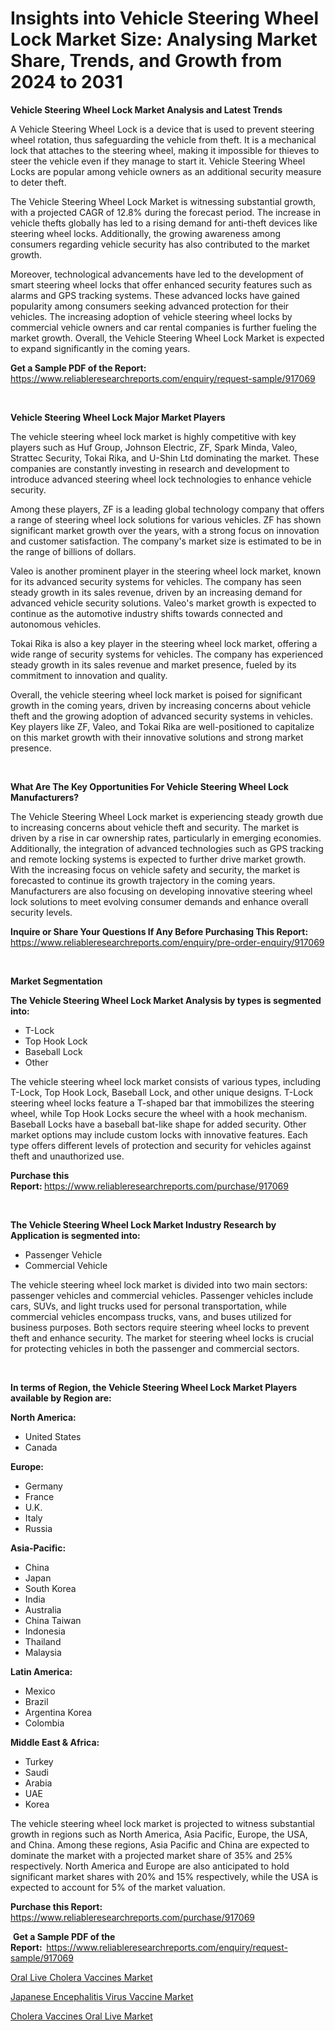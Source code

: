 <p><h1>Insights into Vehicle Steering Wheel Lock Market Size: Analysing Market Share, Trends, and Growth from 2024 to 2031</h1></p><p><strong>Vehicle Steering Wheel Lock Market Analysis and Latest Trends</strong></p>
<p><p>A Vehicle Steering Wheel Lock is a device that is used to prevent steering wheel rotation, thus safeguarding the vehicle from theft. It is a mechanical lock that attaches to the steering wheel, making it impossible for thieves to steer the vehicle even if they manage to start it. Vehicle Steering Wheel Locks are popular among vehicle owners as an additional security measure to deter theft.</p><p>The Vehicle Steering Wheel Lock Market is witnessing substantial growth, with a projected CAGR of 12.8% during the forecast period. The increase in vehicle thefts globally has led to a rising demand for anti-theft devices like steering wheel locks. Additionally, the growing awareness among consumers regarding vehicle security has also contributed to the market growth.</p><p>Moreover, technological advancements have led to the development of smart steering wheel locks that offer enhanced security features such as alarms and GPS tracking systems. These advanced locks have gained popularity among consumers seeking advanced protection for their vehicles. The increasing adoption of vehicle steering wheel locks by commercial vehicle owners and car rental companies is further fueling the market growth. Overall, the Vehicle Steering Wheel Lock Market is expected to expand significantly in the coming years.</p></p>
<p><strong>Get a Sample PDF of the Report:&nbsp;</strong> <a href="https://www.reliableresearchreports.com/enquiry/request-sample/917069">https://www.reliableresearchreports.com/enquiry/request-sample/917069</a></p>
<p>&nbsp;</p>
<p><strong>Vehicle Steering Wheel Lock Major Market Players</strong></p>
<p><p>The vehicle steering wheel lock market is highly competitive with key players such as Huf Group, Johnson Electric, ZF, Spark Minda, Valeo, Strattec Security, Tokai Rika, and U-Shin Ltd dominating the market. These companies are constantly investing in research and development to introduce advanced steering wheel lock technologies to enhance vehicle security.</p><p>Among these players, ZF is a leading global technology company that offers a range of steering wheel lock solutions for various vehicles. ZF has shown significant market growth over the years, with a strong focus on innovation and customer satisfaction. The company's market size is estimated to be in the range of billions of dollars.</p><p>Valeo is another prominent player in the steering wheel lock market, known for its advanced security systems for vehicles. The company has seen steady growth in its sales revenue, driven by an increasing demand for advanced vehicle security solutions. Valeo's market growth is expected to continue as the automotive industry shifts towards connected and autonomous vehicles.</p><p>Tokai Rika is also a key player in the steering wheel lock market, offering a wide range of security systems for vehicles. The company has experienced steady growth in its sales revenue and market presence, fueled by its commitment to innovation and quality.</p><p>Overall, the vehicle steering wheel lock market is poised for significant growth in the coming years, driven by increasing concerns about vehicle theft and the growing adoption of advanced security systems in vehicles. Key players like ZF, Valeo, and Tokai Rika are well-positioned to capitalize on this market growth with their innovative solutions and strong market presence.</p></p>
<p>&nbsp;</p>
<p><strong>What Are The Key Opportunities For Vehicle Steering Wheel Lock Manufacturers?</strong></p>
<p><p>The Vehicle Steering Wheel Lock market is experiencing steady growth due to increasing concerns about vehicle theft and security. The market is driven by a rise in car ownership rates, particularly in emerging economies. Additionally, the integration of advanced technologies such as GPS tracking and remote locking systems is expected to further drive market growth. With the increasing focus on vehicle safety and security, the market is forecasted to continue its growth trajectory in the coming years. Manufacturers are also focusing on developing innovative steering wheel lock solutions to meet evolving consumer demands and enhance overall security levels.</p></p>
<p><strong>Inquire or Share Your Questions If Any Before Purchasing This Report:</strong> <a href="https://www.reliableresearchreports.com/enquiry/pre-order-enquiry/917069">https://www.reliableresearchreports.com/enquiry/pre-order-enquiry/917069</a></p>
<p>&nbsp;</p>
<p><strong>Market Segmentation</strong></p>
<p><strong>The Vehicle Steering Wheel Lock Market Analysis by types is segmented into:</strong></p>
<p><ul><li>T-Lock</li><li>Top Hook Lock</li><li>Baseball Lock</li><li>Other</li></ul></p>
<p><p>The vehicle steering wheel lock market consists of various types, including T-Lock, Top Hook Lock, Baseball Lock, and other unique designs. T-Lock steering wheel locks feature a T-shaped bar that immobilizes the steering wheel, while Top Hook Locks secure the wheel with a hook mechanism. Baseball Locks have a baseball bat-like shape for added security. Other market options may include custom locks with innovative features. Each type offers different levels of protection and security for vehicles against theft and unauthorized use.</p></p>
<p><strong>Purchase this Report:&nbsp;</strong><a href="https://www.reliableresearchreports.com/purchase/917069">https://www.reliableresearchreports.com/purchase/917069</a></p>
<p>&nbsp;</p>
<p><strong>The Vehicle Steering Wheel Lock Market Industry Research by Application is segmented into:</strong></p>
<p><ul><li>Passenger Vehicle</li><li>Commercial Vehicle</li></ul></p>
<p><p>The vehicle steering wheel lock market is divided into two main sectors: passenger vehicles and commercial vehicles. Passenger vehicles include cars, SUVs, and light trucks used for personal transportation, while commercial vehicles encompass trucks, vans, and buses utilized for business purposes. Both sectors require steering wheel locks to prevent theft and enhance security. The market for steering wheel locks is crucial for protecting vehicles in both the passenger and commercial sectors.</p></p>
<p>&nbsp;</p>
<p><strong>In terms of Region, the Vehicle Steering Wheel Lock Market Players available by Region are:</strong></p>
<p>
    <p> <strong> North America: </strong>
        <ul>
            <li>United States</li>
            <li>Canada</li>
        </ul>
        </p> 
    <p> <strong> Europe: </strong>
        <ul>
            <li>Germany</li>
            <li>France</li>
            <li>U.K.</li>
            <li>Italy</li>
            <li>Russia</li>
        </ul>
        </p> 
    <p> <strong> Asia-Pacific: </strong>
        <ul>
            <li>China</li>
            <li>Japan</li>
            <li>South Korea</li>
            <li>India</li>
            <li>Australia</li>
            <li>China Taiwan</li>
            <li>Indonesia</li>
            <li>Thailand</li>
            <li>Malaysia</li>
        </ul>
        </p> 
    <p> <strong> Latin America: </strong>
        <ul>
            <li>Mexico</li>
            <li>Brazil</li>
            <li>Argentina Korea</li>
            <li>Colombia</li>
        </ul>
        </p> 
    <p> <strong> Middle East & Africa: </strong>
        <ul>
            <li>Turkey</li>
            <li>Saudi</li>
            <li>Arabia</li>
            <li>UAE</li>
            <li>Korea</li>
        </ul>
    </p>
    </p>
<p><p>The vehicle steering wheel lock market is projected to witness substantial growth in regions such as North America, Asia Pacific, Europe, the USA, and China. Among these regions, Asia Pacific and China are expected to dominate the market with a projected market share of 35% and 25% respectively. North America and Europe are also anticipated to hold significant market shares with 20% and 15% respectively, while the USA is expected to account for 5% of the market valuation.</p></p>
<p><strong>Purchase this Report: </strong><a href="https://www.reliableresearchreports.com/purchase/917069">https://www.reliableresearchreports.com/purchase/917069</a></p>
<p>&nbsp;<strong>Get a Sample PDF of the Report:&nbsp;&nbsp;</strong><a href="https://www.reliableresearchreports.com/enquiry/request-sample/917069">https://www.reliableresearchreports.com/enquiry/request-sample/917069</a></p>
<p><strong></strong></p>
<p><p><a href="https://view.publitas.com/reportprime-1/oral-live-cholera-vaccines-market-with-the-goal-of-estimating-the-market-size-and-future-growth-potential-of-various-market-segments-based-on-component-applications-end-user-and-region/">Oral Live Cholera Vaccines Market</a></p><p><a href="https://view.publitas.com/reportprime-1/japanese-encephalitis-virus-vaccine-market-analysis-and-market-size-global-industry-overview-market-segmentation-and-forecast-2023-to-2030/">Japanese Encephalitis Virus Vaccine Market</a></p><p><a href="https://view.publitas.com/reportprime-1/cholera-vaccines-oral-live-market-size-and-examines-its-market-scope-with-a-primary-focus-on-growth-opportunities-and-forecasted-trends-spanning-from-2023-to-2030/">Cholera Vaccines Oral Live Market</a></p></p>